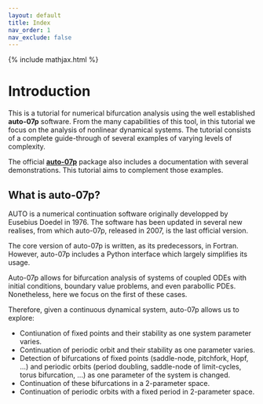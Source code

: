 ```yaml
---
layout: default
title: Index
nav_order: 1
nav_exclude: false
---
```


{% include mathjax.html %}

# Introduction

This is a tutorial for numerical bifurcation analysis using the well established **auto-07p** software.
From the many capabilities of this tool, in this tutorial we focus on the analysis of nonlinear dynamical systems.
The tutorial consists of a complete guide-through of several examples of varying levels of complexity. 

The official [**auto-07p**](https://github.com/auto-07p/auto-07p) package also includes a documentation with several demonstrations. 
This tutorial aims to complement those examples.

## What is auto-07p?

AUTO is a numerical continuation software originally developped by Eusebius Doedel in 1976.
The software has been updated in several new realises, from which auto-07p, released in 2007, is the last official version.

The core version of auto-07p is written, as its predecessors, in Fortran. However, auto-07p includes a Python interface which largely simplifies its usage. 

Auto-07p allows for bifurcation analysis of systems of coupled ODEs with initial conditions, boundary value problems, and even parabollic PDEs. Nonetheless, here we focus on the first of these cases.

Therefore, given a continuous dynamical system, auto-07p allows us to explore:

- Contiunation of fixed points and their stability as one system parameter varies.
- Continuation of periodic orbit and their stability as one parameter varies.
- Detection of bifurcations of fixed points (saddle-node, pitchfork, Hopf, ...) and periodic orbits (period doubling, saddle-node of limit-cycles, torus bifurcation, ...) as one parameter of the system is changed.
- Continuation of these bifurcations in a 2-parameter space.
- Continuation of periodic orbits with a fixed period in 2-parameter space.

<!--
## Why auto-07p?

--!>
